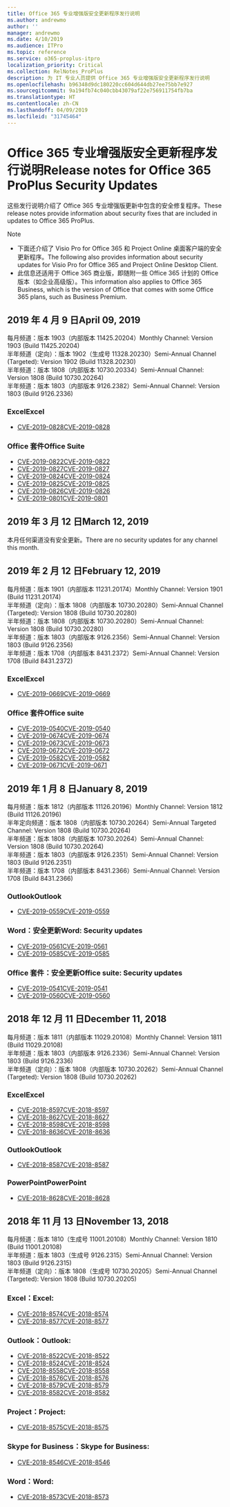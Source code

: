 ```yaml
---
title: Office 365 专业增强版安全更新程序发行说明
ms.author: andrewmo
author: ''
manager: andrewmo
ms.date: 4/10/2019
ms.audience: ITPro
ms.topic: reference
ms.service: o365-proplus-itpro
localization_priority: Critical
ms.collection: RelNotes_ProPlus
description: 为 IT 专业人员提供 Office 365 专业增强版安全更新程序发行说明
ms.openlocfilehash: b96348d9dc180220cc604d644db27ee75bb7e927
ms.sourcegitcommit: 9a194fb74c040cbb43079af22e756911754fb7ba
ms.translationtype: HT
ms.contentlocale: zh-CN
ms.lasthandoff: 04/09/2019
ms.locfileid: "31745464"
---
```

# <a name="release-notes-for-office-365-proplus-security-updates"></a><span data-ttu-id="9f4ff-103">Office 365 专业增强版安全更新程序发行说明</span><span class="sxs-lookup"><span data-stu-id="9f4ff-103">Release notes for Office 365 ProPlus Security Updates</span></span>

<span data-ttu-id="9f4ff-104">这些发行说明介绍了 Office 365 专业增强版更新中包含的安全修复程序。</span><span class="sxs-lookup"><span data-stu-id="9f4ff-104">These release notes provide information about security fixes that are included in updates to Office 365 ProPlus.</span></span>
 
> [!NOTE]
> - <span data-ttu-id="9f4ff-105">下面还介绍了 Visio Pro for Office 365 和 Project Online 桌面客户端的安全更新程序。</span><span class="sxs-lookup"><span data-stu-id="9f4ff-105">The following also provides information about security updates for Visio Pro for Office 365 and Project Online Desktop Client.</span></span>
> - <span data-ttu-id="9f4ff-106">此信息还适用于 Office 365 商业版，即随附一些 Office 365 计划的 Office 版本（如企业高级版）。</span><span class="sxs-lookup"><span data-stu-id="9f4ff-106">This information also applies to Office 365 Business, which is the version of Office that comes with some Office 365 plans, such as Business Premium.</span></span>
## <a name="april-09-2019"></a><span data-ttu-id="9f4ff-107">2019 年 4 月 9 日</span><span class="sxs-lookup"><span data-stu-id="9f4ff-107">April 09, 2019</span></span>
<span data-ttu-id="9f4ff-108">每月频道：版本 1903（内部版本 11425.20204）</span><span class="sxs-lookup"><span data-stu-id="9f4ff-108">Monthly Channel: Version 1903 (Build 11425.20204)</span></span>  
<span data-ttu-id="9f4ff-109">半年频道（定向）：版本 1902（生成号 11328.20230）</span><span class="sxs-lookup"><span data-stu-id="9f4ff-109">Semi-Annual Channel (Targeted): Version 1902 (Build 11328.20230)</span></span>  
<span data-ttu-id="9f4ff-110">半年频道：版本 1808（内部版本 10730.20334）</span><span class="sxs-lookup"><span data-stu-id="9f4ff-110">Semi-Annual Channel: Version 1808 (Build 10730.20264)</span></span>  
<span data-ttu-id="9f4ff-111">半年频道：版本 1803（内部版本 9126.2382）</span><span class="sxs-lookup"><span data-stu-id="9f4ff-111">Semi-Annual Channel: Version 1803 (Build 9126.2336)</span></span>  

### <a name="excel"></a><span data-ttu-id="9f4ff-112">Excel</span><span class="sxs-lookup"><span data-stu-id="9f4ff-112">Excel</span></span>

-   [<span data-ttu-id="9f4ff-113">CVE-2019-0828</span><span class="sxs-lookup"><span data-stu-id="9f4ff-113">CVE-2019-0828</span></span>](https://portal.msrc.microsoft.com/en-us/security-guidance/advisory/CVE-2019-0828)

### <a name="office-suite"></a><span data-ttu-id="9f4ff-114">Office 套件</span><span class="sxs-lookup"><span data-stu-id="9f4ff-114">Office Suite</span></span>

-   [<span data-ttu-id="9f4ff-115">CVE-2019-0822</span><span class="sxs-lookup"><span data-stu-id="9f4ff-115">CVE-2019-0822</span></span>](https://portal.msrc.microsoft.com/en-us/security-guidance/advisory/CVE-2019-0822)
-   [<span data-ttu-id="9f4ff-116">CVE-2019-0827</span><span class="sxs-lookup"><span data-stu-id="9f4ff-116">CVE-2019-0827</span></span>](https://portal.msrc.microsoft.com/en-us/security-guidance/advisory/CVE-2019-0827)
-   [<span data-ttu-id="9f4ff-117">CVE-2019-0824</span><span class="sxs-lookup"><span data-stu-id="9f4ff-117">CVE-2019-0824</span></span>](https://portal.msrc.microsoft.com/en-us/security-guidance/advisory/CVE-2019-0824)
-   [<span data-ttu-id="9f4ff-118">CVE-2019-0825</span><span class="sxs-lookup"><span data-stu-id="9f4ff-118">CVE-2019-0825</span></span>](https://portal.msrc.microsoft.com/en-us/security-guidance/advisory/CVE-2019-0825)
-   [<span data-ttu-id="9f4ff-119">CVE-2019-0826</span><span class="sxs-lookup"><span data-stu-id="9f4ff-119">CVE-2019-0826</span></span>](https://portal.msrc.microsoft.com/en-us/security-guidance/advisory/CVE-2019-0826)
-   [<span data-ttu-id="9f4ff-120">CVE-2019-0801</span><span class="sxs-lookup"><span data-stu-id="9f4ff-120">CVE-2019-0801</span></span>](https://portal.msrc.microsoft.com/en-us/security-guidance/advisory/CVE-2019-0801)

## <a name="march-12-2019"></a><span data-ttu-id="9f4ff-121">2019 年 3 月 12 日</span><span class="sxs-lookup"><span data-stu-id="9f4ff-121">March 12, 2019</span></span>
<span data-ttu-id="9f4ff-122">本月任何渠道没有安全更新。</span><span class="sxs-lookup"><span data-stu-id="9f4ff-122">There are no security updates for any channel this month.</span></span>

## <a name="february-12-2019"></a><span data-ttu-id="9f4ff-123">2019 年 2 月 12 日</span><span class="sxs-lookup"><span data-stu-id="9f4ff-123">February 12, 2019</span></span>
<span data-ttu-id="9f4ff-124">每月频道：版本 1901（内部版本 11231.20174）</span><span class="sxs-lookup"><span data-stu-id="9f4ff-124">Monthly Channel: Version 1901 (Build 11231.20174)</span></span>  
<span data-ttu-id="9f4ff-125">半年频道（定向）：版本 1808（内部版本 10730.20280）</span><span class="sxs-lookup"><span data-stu-id="9f4ff-125">Semi-Annual Channel (Targeted): Version 1808 (Build 10730.20280)</span></span>   
<span data-ttu-id="9f4ff-126">半年频道：版本 1808（内部版本 10730.20280）</span><span class="sxs-lookup"><span data-stu-id="9f4ff-126">Semi-Annual Channel: Version 1808 (Build 10730.20280)</span></span>  
<span data-ttu-id="9f4ff-127">半年频道：版本 1803（内部版本 9126.2356）</span><span class="sxs-lookup"><span data-stu-id="9f4ff-127">Semi-Annual Channel: Version 1803 (Build 9126.2356)</span></span>  
<span data-ttu-id="9f4ff-128">半年频道：版本 1708（内部版本 8431.2372）</span><span class="sxs-lookup"><span data-stu-id="9f4ff-128">Semi-Annual Channel: Version 1708 (Build 8431.2372)</span></span>  


### <a name="excel"></a><span data-ttu-id="9f4ff-129">Excel</span><span class="sxs-lookup"><span data-stu-id="9f4ff-129">Excel</span></span>

-   [<span data-ttu-id="9f4ff-130">CVE-2019-0669</span><span class="sxs-lookup"><span data-stu-id="9f4ff-130">CVE-2019-0669</span></span>](https://portal.msrc.microsoft.com/en-us/security-guidance/advisory/CVE-2019-0669)

### <a name="office-suite"></a><span data-ttu-id="9f4ff-131">Office 套件</span><span class="sxs-lookup"><span data-stu-id="9f4ff-131">Office suite</span></span>

-   [<span data-ttu-id="9f4ff-132">CVE-2019-0540</span><span class="sxs-lookup"><span data-stu-id="9f4ff-132">CVE-2019-0540</span></span>](https://portal.msrc.microsoft.com/en-us/security-guidance/advisory/CVE-2019-0540)
-   [<span data-ttu-id="9f4ff-133">CVE-2019-0674</span><span class="sxs-lookup"><span data-stu-id="9f4ff-133">CVE-2019-0674</span></span>](https://portal.msrc.microsoft.com/en-us/security-guidance/advisory/CVE-2019-0674)
-   [<span data-ttu-id="9f4ff-134">CVE-2019-0673</span><span class="sxs-lookup"><span data-stu-id="9f4ff-134">CVE-2019-0673</span></span>](https://portal.msrc.microsoft.com/en-us/security-guidance/advisory/CVE-2019-0673)
-   [<span data-ttu-id="9f4ff-135">CVE-2019-0672</span><span class="sxs-lookup"><span data-stu-id="9f4ff-135">CVE-2019-0672</span></span>](https://portal.msrc.microsoft.com/en-us/security-guidance/advisory/CVE-2019-0672)
-   [<span data-ttu-id="9f4ff-136">CVE-2019-0582</span><span class="sxs-lookup"><span data-stu-id="9f4ff-136">CVE-2019-0582</span></span>](https://portal.msrc.microsoft.com/en-us/security-guidance/advisory/CVE-2019-0582)
-   [<span data-ttu-id="9f4ff-137">CVE-2019-0671</span><span class="sxs-lookup"><span data-stu-id="9f4ff-137">CVE-2019-0671</span></span>](https://portal.msrc.microsoft.com/en-us/security-guidance/advisory/CVE-2019-0671)

## <a name="january-8-2019"></a><span data-ttu-id="9f4ff-138">2019 年 1 月 8 日</span><span class="sxs-lookup"><span data-stu-id="9f4ff-138">January 8, 2019</span></span>

<span data-ttu-id="9f4ff-139">每月频道：版本 1812（内部版本 11126.20196）</span><span class="sxs-lookup"><span data-stu-id="9f4ff-139">Monthly Channel: Version 1812 (Build 11126.20196)</span></span>  
<span data-ttu-id="9f4ff-140">半年定向频道：版本 1808（内部版本 10730.20264）</span><span class="sxs-lookup"><span data-stu-id="9f4ff-140">Semi-Annual Targeted Channel: Version 1808 (Build 10730.20264)</span></span>  
<span data-ttu-id="9f4ff-141">半年频道：版本 1808（内部版本 10730.20264）</span><span class="sxs-lookup"><span data-stu-id="9f4ff-141">Semi-Annual Channel: Version 1808 (Build 10730.20264)</span></span>  
<span data-ttu-id="9f4ff-142">半年频道：版本 1803（内部版本 9126.2351）</span><span class="sxs-lookup"><span data-stu-id="9f4ff-142">Semi-Annual Channel: Version 1803 (Build 9126.2351)</span></span>  
<span data-ttu-id="9f4ff-143">半年频道：版本 1708（内部版本 8431.2366）</span><span class="sxs-lookup"><span data-stu-id="9f4ff-143">Semi-Annual Channel: Version 1708 (Build 8431.2366)</span></span>  


### <a name="outlook"></a><span data-ttu-id="9f4ff-144">Outlook</span><span class="sxs-lookup"><span data-stu-id="9f4ff-144">Outlook</span></span>
-   [<span data-ttu-id="9f4ff-145">CVE-2019-0559</span><span class="sxs-lookup"><span data-stu-id="9f4ff-145">CVE-2019-0559</span></span>](https://portal.msrc.microsoft.com/en-us/security-guidance/advisory/CVE-2019-0559)

### <a name="word-security-updates"></a><span data-ttu-id="9f4ff-146">Word：安全更新</span><span class="sxs-lookup"><span data-stu-id="9f4ff-146">Word: Security updates</span></span> 
-   [<span data-ttu-id="9f4ff-147">CVE-2019-0561</span><span class="sxs-lookup"><span data-stu-id="9f4ff-147">CVE-2019-0561</span></span>](https://portal.msrc.microsoft.com/en-us/security-guidance/advisory/CVE-2019-0561)
-   [<span data-ttu-id="9f4ff-148">CVE-2019-0585</span><span class="sxs-lookup"><span data-stu-id="9f4ff-148">CVE-2019-0585</span></span>](https://portal.msrc.microsoft.com/en-us/security-guidance/advisory/CVE-2019-0585) 
 
### <a name="office-suite-security-updates"></a><span data-ttu-id="9f4ff-149">Office 套件：安全更新</span><span class="sxs-lookup"><span data-stu-id="9f4ff-149">Office suite: Security updates</span></span> 
-   [<span data-ttu-id="9f4ff-150">CVE-2019-0541</span><span class="sxs-lookup"><span data-stu-id="9f4ff-150">CVE-2019-0541</span></span>](https://portal.msrc.microsoft.com/en-us/security-guidance/advisory/CVE-2019-0541)
-   [<span data-ttu-id="9f4ff-151">CVE-2019-0560</span><span class="sxs-lookup"><span data-stu-id="9f4ff-151">CVE-2019-0560</span></span>](https://portal.msrc.microsoft.com/en-us/security-guidance/advisory/CVE-2019-0560)

## <a name="december-11-2018"></a><span data-ttu-id="9f4ff-152">2018 年 12 月 11 日</span><span class="sxs-lookup"><span data-stu-id="9f4ff-152">December 11, 2018</span></span>
<span data-ttu-id="9f4ff-153">每月频道：版本 1811（内部版本 11029.20108）</span><span class="sxs-lookup"><span data-stu-id="9f4ff-153">Monthly Channel: Version 1811 (Build 11029.20108)</span></span>  
<span data-ttu-id="9f4ff-154">半年频道：版本 1803（内部版本 9126.2336）</span><span class="sxs-lookup"><span data-stu-id="9f4ff-154">Semi-Annual Channel: Version 1803 (Build 9126.2336)</span></span>  
<span data-ttu-id="9f4ff-155">半年频道（定向）：版本 1808（内部版本 10730.20262）</span><span class="sxs-lookup"><span data-stu-id="9f4ff-155">Semi-Annual Channel (Targeted): Version 1808 (Build 10730.20262)</span></span>  

### <a name="excel"></a><span data-ttu-id="9f4ff-156">Excel</span><span class="sxs-lookup"><span data-stu-id="9f4ff-156">Excel</span></span>

-   [<span data-ttu-id="9f4ff-157">CVE-2018-8597</span><span class="sxs-lookup"><span data-stu-id="9f4ff-157">CVE-2018-8597</span></span>](https://portal.msrc.microsoft.com/en-us/security-guidance/advisory/CVE-2018-8597)
-   [<span data-ttu-id="9f4ff-158">CVE-2018-8627</span><span class="sxs-lookup"><span data-stu-id="9f4ff-158">CVE-2018-8627</span></span>](https://portal.msrc.microsoft.com/en-us/security-guidance/advisory/CVE-2018-8627)
-   [<span data-ttu-id="9f4ff-159">CVE-2018-8598</span><span class="sxs-lookup"><span data-stu-id="9f4ff-159">CVE-2018-8598</span></span>](https://portal.msrc.microsoft.com/en-us/security-guidance/advisory/CVE-2018-8598)
-   [<span data-ttu-id="9f4ff-160">CVE-2018-8636</span><span class="sxs-lookup"><span data-stu-id="9f4ff-160">CVE-2018-8636</span></span>](https://portal.msrc.microsoft.com/en-us/security-guidance/advisory/CVE-2018-8636)

### <a name="outlook"></a><span data-ttu-id="9f4ff-161">Outlook</span><span class="sxs-lookup"><span data-stu-id="9f4ff-161">Outlook</span></span>

-   [<span data-ttu-id="9f4ff-162">CVE-2018-8587</span><span class="sxs-lookup"><span data-stu-id="9f4ff-162">CVE-2018-8587</span></span>](https://portal.msrc.microsoft.com/en-us/security-guidance/advisory/CVE-2018-8587)

### <a name="powerpoint"></a><span data-ttu-id="9f4ff-163">PowerPoint</span><span class="sxs-lookup"><span data-stu-id="9f4ff-163">PowerPoint</span></span>

-   [<span data-ttu-id="9f4ff-164">CVE-2018-8628</span><span class="sxs-lookup"><span data-stu-id="9f4ff-164">CVE-2018-8628</span></span>](https://portal.msrc.microsoft.com/en-us/security-guidance/advisory/CVE-2018-8628)

## <a name="november-13-2018"></a><span data-ttu-id="9f4ff-165">2018 年 11 月 13 日</span><span class="sxs-lookup"><span data-stu-id="9f4ff-165">November 13, 2018</span></span>
<span data-ttu-id="9f4ff-166">每月频道：版本 1810（生成号 11001.20108）</span><span class="sxs-lookup"><span data-stu-id="9f4ff-166">Monthly Channel: Version 1810 (Build 11001.20108)</span></span>  
<span data-ttu-id="9f4ff-167">半年频道：版本 1803（生成号 9126.2315）</span><span class="sxs-lookup"><span data-stu-id="9f4ff-167">Semi-Annual Channel: Version 1803 (Build 9126.2315)</span></span>  
<span data-ttu-id="9f4ff-168">半年频道（定向）：版本 1808（生成号 10730.20205）</span><span class="sxs-lookup"><span data-stu-id="9f4ff-168">Semi-Annual Channel (Targeted): Version 1808 (Build 10730.20205)</span></span>  

### <a name="excel"></a><span data-ttu-id="9f4ff-169">Excel：</span><span class="sxs-lookup"><span data-stu-id="9f4ff-169">Excel:</span></span>

-   [<span data-ttu-id="9f4ff-170">CVE-2018-8574</span><span class="sxs-lookup"><span data-stu-id="9f4ff-170">CVE-2018-8574</span></span>](https://portal.msrc.microsoft.com/en-us/security-guidance/advisory/CVE-2018-8574)
-   [<span data-ttu-id="9f4ff-171">CVE-2018-8577</span><span class="sxs-lookup"><span data-stu-id="9f4ff-171">CVE-2018-8577</span></span>](https://portal.msrc.microsoft.com/en-us/security-guidance/advisory/CVE-2018-8577)

### <a name="outlook"></a><span data-ttu-id="9f4ff-172">Outlook：</span><span class="sxs-lookup"><span data-stu-id="9f4ff-172">Outlook:</span></span>

-   [<span data-ttu-id="9f4ff-173">CVE-2018-8522</span><span class="sxs-lookup"><span data-stu-id="9f4ff-173">CVE-2018-8522</span></span>](https://portal.msrc.microsoft.com/en-us/security-guidance/advisory/CVE-2018-8522)
-   [<span data-ttu-id="9f4ff-174">CVE-2018-8524</span><span class="sxs-lookup"><span data-stu-id="9f4ff-174">CVE-2018-8524</span></span>](https://portal.msrc.microsoft.com/en-us/security-guidance/advisory/CVE-2018-8524)
-   [<span data-ttu-id="9f4ff-175">CVE-2018-8558</span><span class="sxs-lookup"><span data-stu-id="9f4ff-175">CVE-2018-8558</span></span>](https://portal.msrc.microsoft.com/en-us/security-guidance/advisory/CVE-2018-8558)
-   [<span data-ttu-id="9f4ff-176">CVE-2018-8576</span><span class="sxs-lookup"><span data-stu-id="9f4ff-176">CVE-2018-8576</span></span>](https://portal.msrc.microsoft.com/en-us/security-guidance/advisory/CVE-2018-8576)
-   [<span data-ttu-id="9f4ff-177">CVE-2018-8579</span><span class="sxs-lookup"><span data-stu-id="9f4ff-177">CVE-2018-8579</span></span>](https://portal.msrc.microsoft.com/en-us/security-guidance/advisory/CVE-2018-8579)
-   [<span data-ttu-id="9f4ff-178">CVE-2018-8582</span><span class="sxs-lookup"><span data-stu-id="9f4ff-178">CVE-2018-8582</span></span>](https://portal.msrc.microsoft.com/en-us/security-guidance/advisory/CVE-2018-8582)

### <a name="project"></a><span data-ttu-id="9f4ff-179">Project：</span><span class="sxs-lookup"><span data-stu-id="9f4ff-179">Project:</span></span>

-   [<span data-ttu-id="9f4ff-180">CVE-2018-8575</span><span class="sxs-lookup"><span data-stu-id="9f4ff-180">CVE-2018-8575</span></span>](https://portal.msrc.microsoft.com/en-us/security-guidance/advisory/CVE-2018-8575)

### <a name="skype-for-business"></a><span data-ttu-id="9f4ff-181">Skype for Business：</span><span class="sxs-lookup"><span data-stu-id="9f4ff-181">Skype for Business:</span></span>

-   [<span data-ttu-id="9f4ff-182">CVE-2018-8546</span><span class="sxs-lookup"><span data-stu-id="9f4ff-182">CVE-2018-8546</span></span>](https://portal.msrc.microsoft.com/en-us/security-guidance/advisory/CVE-2018-8546)

### <a name="word"></a><span data-ttu-id="9f4ff-183">Word：</span><span class="sxs-lookup"><span data-stu-id="9f4ff-183">Word:</span></span>

-   [<span data-ttu-id="9f4ff-184">CVE-2018-8573</span><span class="sxs-lookup"><span data-stu-id="9f4ff-184">CVE-2018-8573</span></span>](https://portal.msrc.microsoft.com/en-us/security-guidance/advisory/CVE-2018-8573)